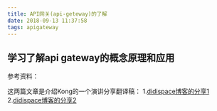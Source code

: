 ```yaml
---
title: API网关(api-geteway)的了解
date: 2018-09-13 11:37:58
tags: apigateway
---
```



## 学习了解api gateway的概念原理和应用

参考资料：

这两篇文章是介绍Kong的一个演讲分享翻译稿：
1.[didispace博客的分享1](http://blog.didispace.com/hzf-ms-apigateway-1/)
2.[didispace博客的分享2](http://blog.didispace.com/hzf-ms-apigateway-2/)


